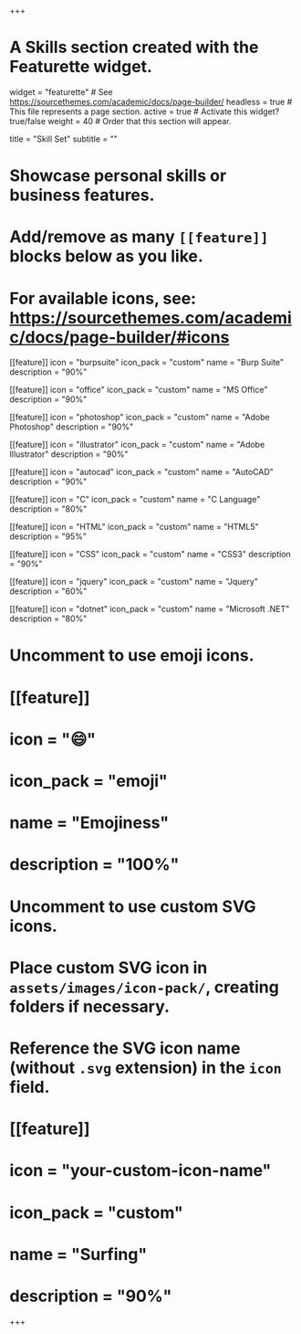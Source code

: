 +++
# A Skills section created with the Featurette widget.
widget = "featurette"  # See https://sourcethemes.com/academic/docs/page-builder/
headless = true  # This file represents a page section.
active = true  # Activate this widget? true/false
weight = 40  # Order that this section will appear.

title = "Skill Set"
subtitle = ""

# Showcase personal skills or business features.
# 
# Add/remove as many `[[feature]]` blocks below as you like.
# 
# For available icons, see: https://sourcethemes.com/academic/docs/page-builder/#icons

[[feature]]
  icon = "burpsuite"
  icon_pack = "custom"
  name = "Burp Suite"
  description = "90%"

[[feature]]
  icon = "office"
  icon_pack = "custom"
  name = "MS Office"
  description = "90%"

[[feature]]
  icon = "photoshop"
  icon_pack = "custom"
  name = "Adobe Photoshop"
  description = "90%"

[[feature]]
  icon = "illustrator"
  icon_pack = "custom"
  name = "Adobe Illustrator"
  description = "90%"

[[feature]]
  icon = "autocad"
  icon_pack = "custom"
  name = "AutoCAD"
  description = "90%"

[[feature]]
  icon = "C"
  icon_pack = "custom"
  name = "C Language"
  description = "80%"

[[feature]]
  icon = "HTML"
  icon_pack = "custom"
  name = "HTML5"
  description = "95%"

[[feature]]
  icon = "CSS"
  icon_pack = "custom"
  name = "CSS3"
  description = "90%"
  
[[feature]]
  icon = "jquery"
  icon_pack = "custom"
  name = "Jquery"
  description = "60%"

[[feature]]
  icon = "dotnet"
  icon_pack = "custom"
  name = "Microsoft .NET"
  description = "80%"
  


# Uncomment to use emoji icons.
# [[feature]]
#  icon = ":smile:"
#  icon_pack = "emoji"
#  name = "Emojiness"
#  description = "100%"  

# Uncomment to use custom SVG icons.
# Place custom SVG icon in `assets/images/icon-pack/`, creating folders if necessary.
# Reference the SVG icon name (without `.svg` extension) in the `icon` field.
# [[feature]]
#  icon = "your-custom-icon-name"
#  icon_pack = "custom"
#  name = "Surfing"
#  description = "90%"

+++
